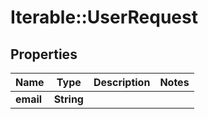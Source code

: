 # Iterable::UserRequest

## Properties
Name | Type | Description | Notes
------------ | ------------- | ------------- | -------------
**email** | **String** |  | 

